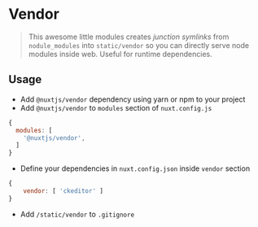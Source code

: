 # Vendor
> This awesome little modules creates *junction symlinks* from `nodule_modules` into `static/vendor`
so you can directly serve node modules inside web. Useful for runtime dependencies.
  
## Usage
 
- Add `@nuxtjs/vendor` dependency using yarn or npm to your project
- Add `@nuxtjs/vendor` to `modules` section of `nuxt.config.js`
```js
{
  modules: [
    '@nuxtjs/vendor',
  ]
}
````
- Define your dependencies in `nuxt.config.json` inside `vendor` section
```js
{
    vendor: [ 'ckeditor' ]
}
```
- Add `/static/vendor` to `.gitignore`
